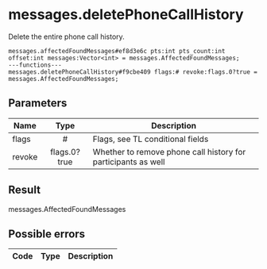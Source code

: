 # messages.deletePhoneCallHistory
Delete the entire phone call history.

```
messages.affectedFoundMessages#ef8d3e6c pts:int pts_count:int offset:int messages:Vector<int> = messages.AffectedFoundMessages;
---functions---
messages.deletePhoneCallHistory#f9cbe409 flags:# revoke:flags.0?true = messages.AffectedFoundMessages;
```

## Parameters
| Name | Type | Description |
| ---- | :----: | ----------- |
| flags | # | Flags, see TL conditional fields |
| revoke | flags.0?true | Whether to remove phone call history for participants as well |


## Result
messages.AffectedFoundMessages

## Possible errors
| Code | Type | Description |
| ---- | :----: | ----------- |

